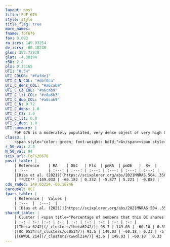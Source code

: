 ```yaml
---
layout: post
title: FoF 676
style: style
title_flag: true
more_names: 
fname: fof676
fov: 0.093
ra_icrs: 149.03254
de_icrs: -60.18246
glon: 282.72838
glat: -4.38394
r50: 2.8
plx: 0.33165
UTI: "0.54"
UTI_COLOR: "#fafde1"
UTI_C_N_COL: "#dbf0ca"
UTI_C_dens_COL: "#a6cab9"
UTI_C_C3_COL: "#a6cab9"
UTI_C_lit_COL: "#e0a6b3"
UTI_C_dup_COL: "#a6cab9"
UTI_C_N: 0.72
UTI_C_dens: 1.0
UTI_C_C3: 1.0
UTI_C_lit: 0.0
UTI_C_dup: 1.0
UTI_summary: |
    FoF 676 is a moderately populated, very dense object of very high C3 quality. It is rarely studied in the literature. This object shares a large percentage of members with 3 later reported entries.
class3: |
    <span style="color: green; font-weight: bold;">A</span><span style="color: green; font-weight: bold;">A</span>
r_50_val: 2.8
N_50_val: 94
scix_url: FoF%20676
posit_table: |
    | Reference    | RA    | DEC   | Plx  | pmRA  | pmDE   |  Rv  |
    | :---         | :---: | :---: | :---: | :---: | :---: | :---: |
    |[Dias et al. (2021)](https://scixplorer.org/abs/2021MNRAS.504..356D) | 149.023 | -60.176 | 0.295 | -5.871 | 5.184 | -0.555 |
    | **UCC** |149.033 | -60.182 | 0.332 | -5.877 | 5.221 | -0.082 | 
cds_radec: 149.03254,-60.18246
carousel: UCC
fpars_table: |
    | Reference |  Values |
    | :---  |  :---:  |
    | [Dias et al. (2021)](https://scixplorer.org/abs/2021MNRAS.504..356D) | `Av=0.658, Dist=2411, logage=9.516, [Fe/H]=-0.039` |
shared_table: |
    | Cluster | <span title="Percentage of members that this OC shares with the ones listed">%</span>   | RA   | DEC   | Plx   | pmRA  | pmDE  | Rv | UTI |
    | :-: | :-: |:-: | :-: | :-: | :-: | :-: | :-: | :-: |
    |[Theia 6242](/_clusters/theia6242/)| 95.7 | 149.03 | -60.18 | 0.33 | -5.87 | 5.22 | 0.66 |0.04 |
    |[OC 0534](/_clusters/oc0534/)| 91.5 | 149.03 | -60.18 | 0.33 | -5.88 | 5.22 | 0.81 |0.02 |
    |[CWWDL 214](/_clusters/cwwdl214/)| 43.6 | 149.03 | -60.18 | 0.33 | -5.89 | 5.21 | 1.81 |0.0 |
---
```


